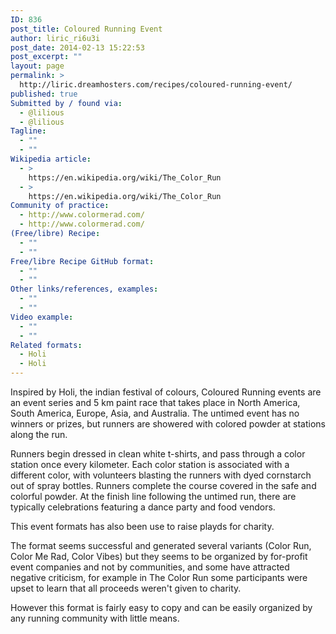```yaml
---
ID: 836
post_title: Coloured Running Event
author: liric_ri6u3i
post_date: 2014-02-13 15:22:53
post_excerpt: ""
layout: page
permalink: >
  http://liric.dreamhosters.com/recipes/coloured-running-event/
published: true
Submitted by / found via:
  - @lilious
  - @lilious
Tagline:
  - ""
  - ""
Wikipedia article:
  - >
    https://en.wikipedia.org/wiki/The_Color_Run
  - >
    https://en.wikipedia.org/wiki/The_Color_Run
Community of practice:
  - http://www.colormerad.com/
  - http://www.colormerad.com/
(Free/libre) Recipe:
  - ""
  - ""
Free/libre Recipe GitHub format:
  - ""
  - ""
Other links/references, examples:
  - ""
  - ""
Video example:
  - ""
  - ""
Related formats:
  - Holi
  - Holi
---
```

Inspired by Holi, the indian festival of colours, Coloured Running events are an event series and 5 km paint race that takes place in North America, South America, Europe, Asia, and Australia. The untimed event has no winners or prizes, but runners are showered with colored powder at stations along the run.

Runners begin dressed in clean white t-shirts, and pass through a color station once every kilometer. Each color station is associated with a different color, with volunteers blasting the runners with dyed cornstarch out of spray bottles. Runners complete the course covered in the safe and colorful powder. At the finish line following the untimed run, there are typically celebrations featuring a dance party and food vendors.

This event formats has also been use to raise playds for charity.

The format seems successful and generated several variants (Color Run, Color Me Rad, Color Vibes) but they seems to be organized by for-profit event companies and not by communities, and some have attracted negative criticism, for example in The Color Run some participants were upset to learn that all proceeds weren't given to charity.

However this format is fairly easy to copy and can be easily organized by any running community with little means.